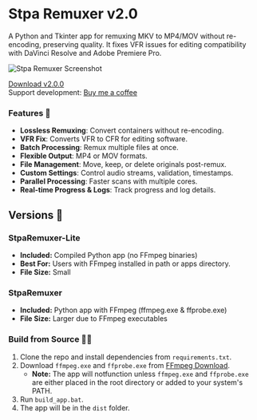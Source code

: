 # Stpa Remuxer v2.0

A Python and Tkinter app for remuxing MKV to MP4/MOV without re-encoding, preserving quality. It fixes VFR issues for editing compatibility with DaVinci Resolve and Adobe Premiere Pro.

![Stpa Remuxer Screenshot](https://i.imgur.com/IPKBSi1.png)

[Download v2.0.0](https://github.com/notstpa/stpa-remuxer/releases/tag/25.09.22)  
Support development: <a href="https://www.buymeacoffee.com/stpa" target="_blank">Buy me a coffee</a>

### Features 🚀
- **Lossless Remuxing**: Convert containers without re-encoding.
- **VFR Fix**: Converts VFR to CFR for editing software.
- **Batch Processing**: Remux multiple files at once.
- **Flexible Output**: MP4 or MOV formats.
- **File Management**: Move, keep, or delete originals post-remux.
- **Custom Settings**: Control audio streams, validation, timestamps.
- **Parallel Processing**: Faster scans with multiple cores.
- **Real-time Progress & Logs**: Track progress and log details.

## Versions 📁

### StpaRemuxer-Lite
- **Included:** Compiled Python app (no FFmpeg binaries)
- **Best For:** Users with FFmpeg installed in path or apps directory.
- **File Size:** Small

### StpaRemuxer
- **Included:** Python app with FFmpeg (ffmpeg.exe & ffprobe.exe)
- **File Size:** Larger due to FFmpeg executables

### Build from Source 🧑‍💻
1. Clone the repo and install dependencies from `requirements.txt`.
2. Download `ffmpeg.exe` and `ffprobe.exe` from [FFmpeg Download](https://www.ffmpeg.org/download.html).
   - **Note:** The app will notfunction unless `ffmpeg.exe` and `ffprobe.exe` are either placed in the root directory or added to your system's PATH.
3. Run `build_app.bat`.
4. The app will be in the `dist` folder.
